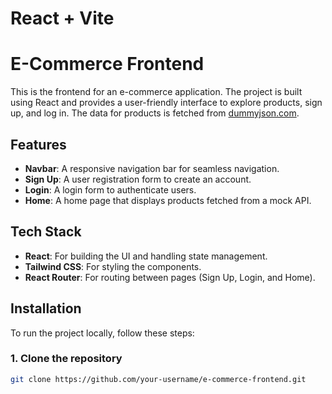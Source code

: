 # React + Vite

# E-Commerce Frontend

This is the frontend for an e-commerce application. The project is built using React and provides a user-friendly interface to explore products, sign up, and log in. The data for products is fetched from [dummyjson.com](https://dummyjson.com/products?limit=10).

## Features

- **Navbar**: A responsive navigation bar for seamless navigation.
- **Sign Up**: A user registration form to create an account.
- **Login**: A login form to authenticate users.
- **Home**: A home page that displays products fetched from a mock API.
  
## Tech Stack

- **React**: For building the UI and handling state management.
- **Tailwind CSS**: For styling the components.
- **React Router**: For routing between pages (Sign Up, Login, and Home).
  
## Installation

To run the project locally, follow these steps:

### 1. Clone the repository

```bash
git clone https://github.com/your-username/e-commerce-frontend.git
